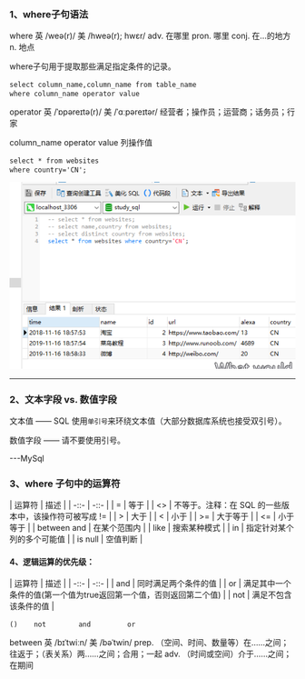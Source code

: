 ### 1、where子句语法

where 英 /weə(r)/  美 /hweə(r); hwɛr/ adv. 在哪里 pron. 哪里 conj. 在…的地方 n. 地点

where子句用于提取那些满足指定条件的记录。

```MySql
select column_name,column_name from table_name 
where column_name operator value
```

operator 英 /ˈɒpəreɪtə(r)/  美 /ˈɑːpəreɪtər/ 经营者；操作员；运营商；话务员；行家

column_name operator value 列操作值

```MySql
select * from websites 
where country='CN';
```
<img src='./img/select_country-operator-value.png' />

---
### 2、文本字段 vs. 数值字段

文本值 —— SQL 使用`单引号`来环绕文本值（大部分数据库系统也接受双引号）。

数值字段 —— 请不要使用引号。

---MySql
### 3、where 子句中的运算符

| 运算符 | 描述 |
| -::- | -::- |
| = | 等于  |
| <> | 不等于。注释：在 SQL 的一些版本中，该操作符可被写成 != |
| > | 大于 |
| <  | 小于 |
| >= | 大于等于 |
| <= | 小于等于 |
| between and | 在某个范围内 |
| like | 搜索某种模式 |
| in | 指定针对某个列的多个可能值 |
| is null | 空值判断 |

#### 4、逻辑运算的优先级：

| 运算符 | 描述 |
| -::- | -::- |
| and | 同时满足两个条件的值 |
| or | 满足其中一个条件的值(第一个值为true返回第一个值，否则返回第二个值) |
| not | 满足不包含该条件的值 |

```MySql
()    not        and         or
```

between 英 /bɪˈtwiːn/  美 /bəˈtwin/ prep. （空间、时间、数量等）在……之间；往返于；（表关系）两……之间；合用；一起 adv. （时间或空间）介于……之间；在期间